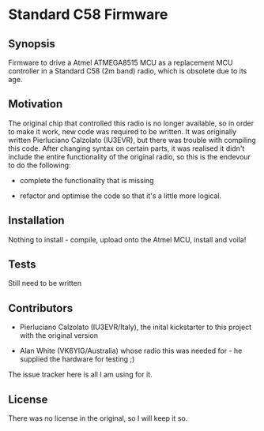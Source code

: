 # Standard C58 Firmware

## Synopsis

Firmware to drive a Atmel ATMEGA8515 MCU as a replacement MCU controller in a Standard C58 (2m band) radio, which is obsolete due to its age.

## Motivation

The original chip that controlled this radio is no longer available, so in order to make it work, new code was required to be written. It was originally written Pierluciano Calzolato (IU3EVR), but there was trouble with compiling this code. After changing syntax on certain parts, it was realised it didn't include the entire functionality of the original radio, so this is the endevour to do the following:

- complete the functionality that is missing

- refactor and optimise the code so that it's a little more logical.

## Installation

Nothing to install - compile, upload onto the Atmel MCU, install and voila!

## Tests

Still need to be written

## Contributors

- Pierluciano Calzolato (IU3EVR/Italy), the inital kickstarter to this project with the original version

- Alan White (VK6YIG/Australia) whose radio this was needed for - he supplied the hardware for testing ;)

The issue tracker here is all I am using for it.

## License

There was no license in the original, so I will keep it so.

